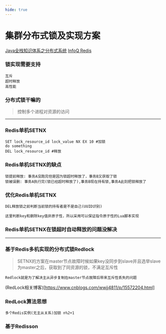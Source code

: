 ```yaml
---
hide: true
---
```


# 集群分布式锁及实现方案

[Java全栈知识体系之分布式系统](https://pdai.tech/md/arch/arch-z-lock.html)
[InfoQ Redis](https://www.infoq.cn/article/dvaaj71f4fbqsxmgvdce)

### 锁实现需要支持
```
互斥
超时释放
高性能
```

### 分布式锁干嘛的

> 控制多个进程对资源的访问

<hr/>

### Redis单机SETNX
```
SET lock_resource_id lock_value NX EX 10 #加锁
do something
DEL lock_resource_id #释放
```

### Redis单机SETNX的缺点
```
锁提前释放: 事务A没跑完但是因为锁超时释放了，事务B又获取了锁
锁被误删: 事务A执行完(锁已经超时释放了),事务B现在持有锁,事务A此刻把锁释放了
```
### 优化Redis单机SETNX
```
DEL释放锁之前判断当前锁的持有者是不是自己(UUID识别)

这里判断key和删除key值非原子性，所以采用可以保证指令原子性的Lua脚本实现
```

### Redis单机SETNX在锁超时自动释放的问题没解决

<hr/>

### 基于Redis多机实现的分布式锁Redlock

> SETNX的方案在master节点故障时候如果key没同步到slave并且选举slave为master之后，获取到了同资源的锁，不满足互斥性

```
Redlock就是为了解决主从异步复制在master节点故障后带来互斥性丢失的问题
```

(RedLock相关博客)[https://www.cnblogs.com/wwjj4811/p/15572204.html]

### RedLock算法思想

```
多个Redis实例(无主从关系)加锁 n%2+1
```


### 基于Redisson


